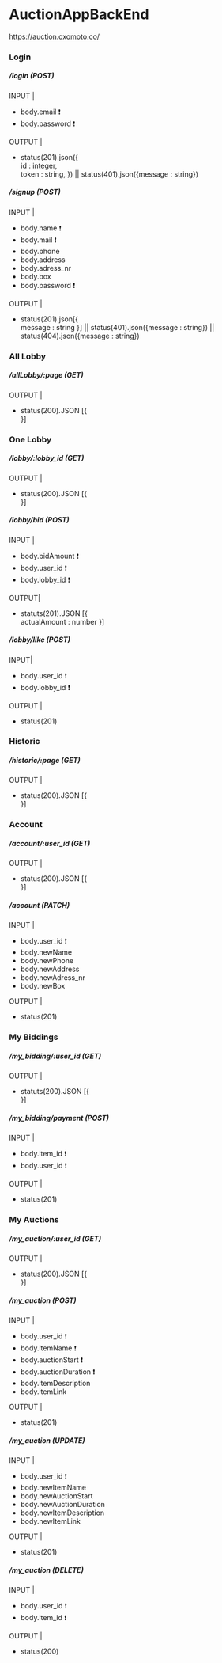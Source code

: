 # AuctionAppBackEnd

https://auction.oxomoto.co/

### Login  

##### /login (POST)  
 INPUT |
- body.email  :exclamation:
- body.password  :exclamation:

OUTPUT |
 - status(201).json({  
id : integer,  
token : string,
}) || status(401).json({message : string})

##### /signup (POST)
 INPUT |
- body.name :exclamation:
- body.mail  :exclamation:
- body.phone  
- body.address  
- body.adress_nr  
- body.box  
- body.password :exclamation:

OUTPUT |
- status(201).json[{  
			message : string 
			}] || status(401).json({message : string}) || status(404).json({message : string})

### All Lobby  

##### /allLobby/:page (GET)
OUTPUT |
- status(200).JSON [{  
}]

### One Lobby  

##### /lobby/:lobby_id (GET)
OUTPUT |
- status(200).JSON [{	  
		}]

##### /lobby/bid (POST) 
INPUT |
- body.bidAmount  :exclamation: 
- body.user_id  :exclamation:
- body.lobby_id :exclamation:

OUTPUT|
- statuts(201).JSON [{  
			actualAmount : number 
			}]

##### /lobby/like (POST)
INPUT|
- body.user_id  :exclamation:
- body.lobby_id  :exclamation:

OUTPUT |
- status(201)

### Historic

##### /historic/:page (GET)  
OUTPUT |
- status(200).JSON [{  
		}]

### Account   

##### /account/:user_id (GET)
OUTPUT |
- status(200).JSON [{  
		}] 

##### /account (PATCH)
INPUT |
- body.user_id  :exclamation:
- body.newName  
- body.newPhone  
- body.newAddress  
- body.newAdress_nr  
- body.newBox

OUTPUT |
- status(201)

### My Biddings  

##### /my_bidding/:user_id (GET) 
OUTPUT |
- statuts(200).JSON [{  
		}]  

##### /my_bidding/payment (POST)  
INPUT |
 - body.item_id  :exclamation:
- body.user_id  :exclamation:

OUTPUT |
-  status(201)  

### My Auctions  

##### /my_auction/:user_id (GET) 
OUTPUT |
- status(200).JSON [{  
		}]  

##### /my_auction (POST)
INPUT |
- body.user_id  :exclamation:
- body.itemName  :exclamation:
- body.auctionStart  :exclamation:
- body.auctionDuration  :exclamation:
- body.itemDescription  
- body.itemLink

OUTPUT |
- status(201)  

##### /my_auction (UPDATE)
INPUT |
- body.user_id  :exclamation:
- body.newItemName   
- body.newAuctionStart  
- body.newAuctionDuration  
- body.newItemDescription  
- body.newItemLink  

OUTPUT |
- status(201)   

##### /my_auction (DELETE)
INPUT |
- body.user_id  :exclamation:
- body.item_id  :exclamation:

OUTPUT |
- status(200)   





